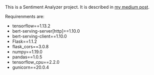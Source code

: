 This is a Sentiment Analyzer project. It is described in [my medium post](https://towardsdatascience.com/sentiment-analyzer-with-bert-build-tune-deploy-da84c0f2366d).

Requirenments are:

- tensorflow==1.13.2
- bert-serving-server[http]==1.10.0
- bert-serving-client==1.10.0
- Flask==1.1.2
- flask_cors==3.0.8
- numpy==1.19.0
- pandas==1.0.5
- tensorflow_cpu==2.2.0
- gunicorn==20.0.4


